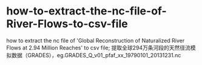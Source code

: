 # how-to-extract-the-nc-file-of-River-Flows-to-csv-file
how to extract the nc file of 'Global Reconstruction of Naturalized River Flows at 2.94 Million Reaches' to csv file; 提取全球294万条河段的天然径流模拟数据（GRADES），eg.GRADES_Q_v01_pfaf_xx_19790101_20131231.nc
